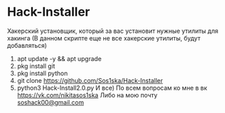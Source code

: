 # Hack-Installer
Хакерский установщик, который за вас установит нужные утилиты для хакинга (В данном скрипте еще не все хакерские утилиты, будут добавляться) 
1. apt update -y && apt upgrade
2. pkg install git
3. pkg install python
4. git clone https://github.com/Sos1ska/Hack-Installer
5. python3 Hack-Install2.0.py
И все) 
По всем вопросам ко мне в вк https://vk.com/nikitasos1ska
Либо на мою почту soshack00@gmail.com
